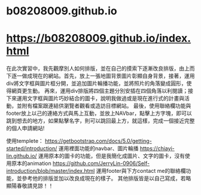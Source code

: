 # b08208009.github.io
# https://b08208009.github.io/index.html
在此次實習中，我先觀摩別人如何排版，並在自己的摸索下逐漸改良排版，由上而下逐一做成現在的網站。首先，放上一張地圖背景圖片彰顯自身背景，接著，運用div將文字框與圖片框分開，並追加圖片輪播功能，並將照片的角落變成圓形，使得網頁更生動。
再來，運用div排版將四個主題分別安插在四個角落以利閱讀；接下來運用文字框與圖片巧妙結合的圖卡，說明我做過或是現在進行式的計畫與活動，並附有檔案跟連結供瀏覽者觀看或造訪目標網站。
最後，使用聯絡欄功能與footer放上以己的連絡方式與馬上互動，並放上NAVbar，點擊上方字塊，即可以跳到想去的地方，如果點擊名字，則可以跳回最上方，就這樣，完成一個接近完整的個人申請網站!

使用templete：
https://getbootstrap.com/docs/5.0/getting-started/introduction/ 運用裡面功能的navbar、圖片輪播
https://chiayi-lin.github.io/ 運用原本的圖卡的功能，但是我簡化成圖片、文字的圖卡，沒有使用原本的animation
https://github.com/JerryLin-0906/Self-introduction/blob/master/index.html 運用footer與下方contact me的聯絡欄功能，並參考他的排版並加以改良成現在的樣子。
其他排版皆是以自己寫成，若略顯陽春敬請見諒！！


